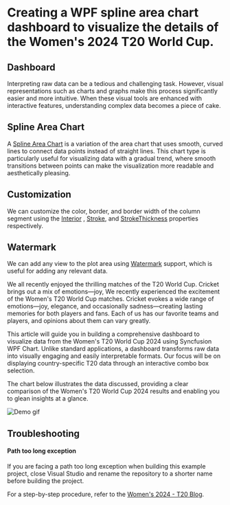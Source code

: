 # Creating a WPF spline area chart dashboard to visualize the details of the Women's 2024 T20 World Cup.

## Dashboard

Interpreting raw data can be a tedious and challenging task. However, visual representations such as charts and graphs make this process significantly easier and more intuitive. When these visual tools are enhanced with interactive features, understanding complex data becomes a piece of cake.

## Spline Area Chart

A [Spline Area Chart](https://www.syncfusion.com/wpf-controls/charts/wpf-spline-area-chart) is a variation of the area chart that uses smooth, curved lines to connect data points instead of straight lines. This chart type is particularly useful for visualizing data with a gradual trend, where smooth transitions between points can make the visualization more readable and aesthetically pleasing.


## Customization

We can customize the color, border, and border width of the column segment using the [Interior](https://help.syncfusion.com/cr/wpf/Syncfusion.UI.Xaml.Charts.ChartSeriesBase.html#Syncfusion_UI_Xaml_Charts_ChartSeriesBase_Interior) , [Stroke](https://help.syncfusion.com/cr/wpf/Syncfusion.UI.Xaml.Charts.ChartSeries.html#Syncfusion_UI_Xaml_Charts_ChartSeries_Stroke), and [StrokeThickness](https://help.syncfusion.com/cr/wpf/Syncfusion.UI.Xaml.Charts.ChartSeries.html#Syncfusion_UI_Xaml_Charts_ChartSeries_StrokeThickness) properties respectively.

## Watermark

We can add any view to the plot area using [Watermark](https://help.syncfusion.com/cr/wpf/Syncfusion.UI.Xaml.Charts.SfChart.html#Syncfusion_UI_Xaml_Charts_SfChart_Watermark) support, which is useful for adding any relevant data.

We all recently enjoyed the thrilling matches of the T20 World Cup. Cricket brings out a mix of emotions—joy, 
We recently experienced the excitement of the Women's T20 World Cup matches. Cricket evokes a wide range of emotions—joy, elegance, and occasionally sadness—creating lasting memories for both players and fans. Each of us has our favorite teams and players, and opinions about them can vary greatly.

This article will guide you in building a comprehensive dashboard to visualize data from the Women's T20 World Cup 2024 using Syncfusion WPF Chart. Unlike standard applications, a dashboard transforms raw data into visually engaging and easily interpretable formats. Our focus will be on displaying country-specific T20 data through an interactive combo box selection.

The chart below illustrates the data discussed, providing a clear comparison of the Women's T20 World Cup 2024 results and enabling you to glean insights at a glance.

![Demo gif](https://github.com/user-attachments/assets/8484e8e0-9831-4812-b7ac-96d8f55a9c7e)



## Troubleshooting

#### Path too long exception

If you are facing a path too long exception when building this example project, close Visual Studio and rename the repository to a shorter name before building the project.

For a step-by-step procedure, refer to the [Women's 2024 - T20 Blog]().
